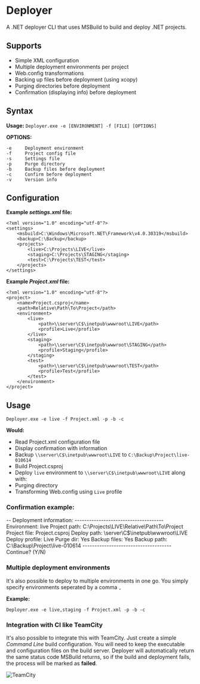 Deployer
========

A .NET deployer CLI that uses MSBuild to build and deploy .NET projects.

Supports
--
* Simple XML configuration
* Multiple deployment environments per project
* Web.config transformations
* Backing up files before deployment (using xcopy)
* Purging directories before deployment
* Confirmation (displaying info) before deployment

Syntax
--
**Usage:** `Deployer.exe -e [ENVIRONMENT] -f [FILE] [OPTIONS]`

**OPTIONS:**

	-e     Deployment environment
	-f     Project config file
	-s     Settings file
	-p     Purge directory
	-b     Backup files before deployment
	-c     Confirm before deployment
	-v     Version info

Configuration
--

**Example *settings.xml* file:**

	<?xml version="1.0" encoding="utf-8"?>
	<settings>
		<msbuild>C:\Windows\Microsoft.NET\Framework\v4.0.30319</msbuild>
		<backup>C:\Backup</backup>
		<projects>
			<live>C:\Projects\LIVE</live>
			<staging>C:\Projects\STAGING</staging>
			<test>C:\Projects\TEST</test>
		</projects>
	</settings>

**Example *Project.xml* file:**

    <?xml version="1.0" encoding="utf-8"?>
	<project>
		<name>Project.csproj</name>
		<path>Relative\Path\To\Project</path>
		<environment>
			<live>
				<path>\\server\C$\inetpub\wwwroot\LIVE</path>
				<profile>Live</profile>
			</live>
			<staging>
				<path>\\server\C$\inetpub\wwwroot\STAGING</path>
				<profile>Staging</profile>
			</staging>
			<test>
				<path>\\server\C$\inetpub\wwwroot\TEST</path>
				<profile>Test</profile>
			</test>
		</environment>
	</project>

Usage
--
    Deployer.exe -e live -f Project.xml -p -b -c
**Would:**
* Read Project.xml configuration file
* Display confirmation with information
* Backup `\\server\C$\inetpub\wwwroot\LIVE` to `C:\Backup\Project\live-010614`
* Build Project.csproj
* Deploy `live` environment to `\\server\C$\inetpub\wwwroot\LIVE` along with:
 * Purging directory
 * Transforming Web.config using `Live` profile

### Confirmation example:
--
	Deployment information:
	-------------------------------------
	Environment:    live
	Project path:   C:\Projects\LIVE\Relative\Path\To\Project
	Project file:   Project.csproj
	Deploy path:    \\server\C$\inetpub\wwwroot\LIVE
	Deploy profile: Live
	Purge dir:      Yes
	Backup files:   Yes
	Backup path:    C:\Backup\Project\live-010614
	-------------------------------------
	Continue? (Y/N)
	
### Multiple deployment environments
It's also possible to deploy to multiple environments in one go. You simply specify environments seperated by a comma `,`

**Example:**

    Deployer.exe -e live,staging -f Project.xml -p -b -c

### Integration with CI like TeamCity
It's also possible to integrate this with TeamCity. Just create a simple *Command Line* build configuration. You will need to keep the executable and configuration files on the build server. Deployer will automatically return the same status code MSBuild returns, so if the build and deployment fails, the process will be marked as **failed**.

![TeamCity](http://i.imgur.com/Lu6OTvH.png "TeamCity Command Line build configuration")
